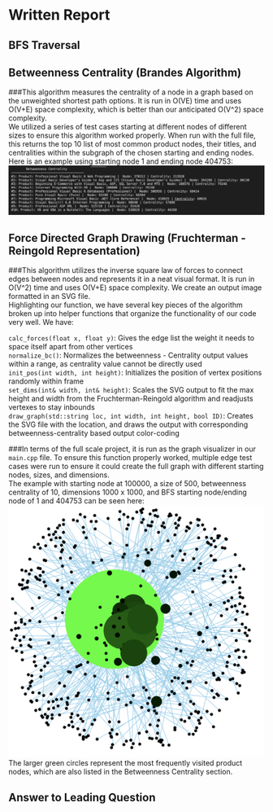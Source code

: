 # Written Report

## BFS Traversal <br>


## Betweenness Centrality (Brandes Algorithm) <br>
###This algorithm measures the centrality of a node in a graph based on the unweighted shortest path options. It is run in O(VE) time and uses O(V+E) space complexity, which is better than our anticipated O(V^2) space complexity. <br>
We utilized a series of test cases starting at different nodes of different sizes to ensure this algorithm worked properly. When run with the full file, this returns the top 10 list of most common product nodes, their titles, and centralities within the subgraph of the chosen starting and ending nodes. Here is an example using starting node 1 and ending node 404753: ![Betweenness Centrality Example](BC.png)<br>


## Force Directed Graph Drawing (Fruchterman - Reingold Representation) <br>
###This algorithm utilizes the inverse square law of forces to connect edges between nodes and represents it in a neat visual format. It is run in O(V^2) time and uses O(V+E) space complexity. We create an output image formatted in an SVG file. <br>
Highlighting our function, we have several key pieces of the algorithm broken up into helper functions that organize the functionality of our code very well. We have: <br>

`calc_forces(float x, float y)`: Gives the edge list the weight it needs to space itself apart from other vertices <br>
`normalize_bc()`: Normalizes the betweenness - Centrality output values within a range, as centrality value cannot be directly used <br>
`init_pos(int width, int height)`:  Initializes the position of vertex positions randomly within frame <br>
`set_dims(int& width, int& height)`: Scales the SVG output to fit the max height and width from the Fruchterman-Reingold algorithm and readjusts vertexes to stay inbounds <br>
 `draw_graph(std::string loc, int width, int height, bool ID)`: Creates the SVG file with the location, and draws the output with corresponding betweenness-centrality based output  color-coding <br>

###In terms of the full scale project, it is run as the graph visualizer in our `main.cpp` file. To ensure this function properly worked, multiple edge test cases were run to ensure it could create the full graph with different starting nodes, sizes, and dimensions. <br>
The example with starting node at 100000, a size of 500, betweenness centrality of 10, dimensions 1000 x 1000, and BFS starting node/ending node of 1 and 404753 can be seen here: ![Final Graph](Final1.png) <br>
The larger green circles represent the most frequently visited product nodes, which are also listed in the Betweenness Centrality section. <br>

## Answer to Leading Question <br>

